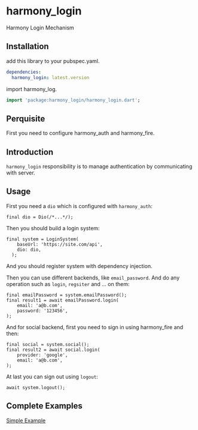 # harmony_login

Harmony Login Mechanism

## Installation

add this library to your pubspec.yaml.

```yaml
dependencies:
  harmony_login: latest.version
```

import harmony_log.

```dart
import 'package:harmony_login/harmony_login.dart';
```

## Perquisite

First you need to configure harmony_auth and harmony_fire.

## Introduction

`harmony_login` responsibility is to manage authentication by communicating with server.

## Usage

First you need a `dio` which is configured with `harmony_auth`:

```
final dio = Dio(/*...*/);
```

Then you should build a login system:

```
final system = LoginSystem(
    baseUrl: 'https://site.com/api',
    dio: dio,
  );
```

And you should register system with dependency injection.

Then you can use different backends, like `email_password`. And do any operation such as `login`, `regsiter` and ... on
them:

```
final emailPassword = system.emailPassword();
final result1 = await emailPassword.login(
    email: 'a@b.com',
    password: '123456',
);
```

And for social backend, first you need to sign in using harmony_fire and then:

```
final social = system.social();
final result2 = await social.login(
    provider: 'google',
    email: 'a@b.com',
);
```

At last you can sign out using `logout`:

```
await system.logout();
```

## Complete Examples

[Simple Example](guide/simple.dart)
